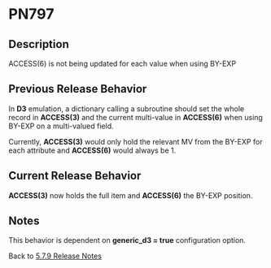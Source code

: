 # PN797

<PageHeader />

## Description

ACCESS(6) is not being updated for each value when using BY-EXP

## Previous Release Behavior

In **D3** emulation, a dictionary calling a subroutine should set the whole record in **ACCESS(3)** and the current multi-value in **ACCESS(6)** when using BY-EXP on a multi-valued field.

Currently, **ACCESS(3)** would only hold the relevant MV from the BY-EXP for each attribute and **ACCESS(6)** would always be 1.

## Current Release Behavior

**ACCESS(3)** now holds the full item and **ACCESS(6)** the BY-EXP position.

## Notes

This behavior is dependent on **generic_d3 = true** configuration option.

Back to [5.7.9 Release Notes](./../README.md)
  
<PageFooter />
